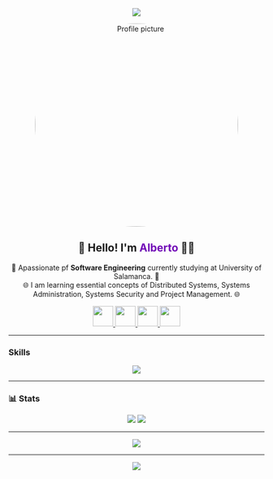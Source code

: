 <p align="center">
  <img src="https://capsule-render.vercel.app/api?type=waving&color=0:5e60ce,100:7209b7&height=200&section=header&text=Bienvenido%20A%20Mi%20Perfil!&fontSize=40&fontAlignY=35&desc=Dev%20in%20Progress...&descSize=20&descAlignY=60"/>
</p>

<p align="center">
  <img src="https://media2.giphy.com/media/v1.Y2lkPTc5MGI3NjExazlvdjdqc2ljaWlqM2ViZGdma3Y5NGJrcHQ0MWdjcjExOG8xbXJhOSZlcD12MV9pbnRlcm5hbF9naWZfYnlfaWQmY3Q9Zw/XO8RMtRaK73isIt0i2/giphy.gif" width="400" style="border-radius: 200%" alt="Profile picture"/>
</p>

<!-- Quick Intro -->
<h2 align="center">👋 Hello! I'm <span style="color:#7209b7;">Alberto</span> 👨‍💻</h2>
<p align="center">
  🚀 Apassionate pf <strong>Software Engineering</strong> currently studying at University of Salamanca. 🚀<br>
  🌐 I am learning essential concepts of Distributed Systems, Systems Administration, Systems Security and Project Management. 🌐
</p>

<p align="center">
  <a href="https://www.instagram.com/beeto.gm" target="_blank">
    <img height="40" src="https://img.shields.io/badge/Instagram-%23E4405F.svg?style=for-the-badge&logo=Instagram&logoColor=white"/>
  </a>
  <a href="mailto:alberto.g.m.0214@gmail.com">
    <img height="40" src="https://img.shields.io/badge/Email-%23D14836.svg?style=for-the-badge&logo=gmail&logoColor=white"/>
  </a>
  <a href="https://www.linkedin.com/in/alberto-garc%C3%ADa-mart%C3%ADn-916871341/" target="_blank">
    <img height="40" src="https://img.shields.io/badge/LinkedIn-%230077B5.svg?style=for-the-badge&logo=linkedin&logoColor=white"/>
  </a>
  <a href="https://github.com/albergm02" target="_blank">
    <img height="40" src="https://img.shields.io/badge/GitHub-%23121011.svg?style=for-the-badge&logo=github&logoColor=white"/>
  </a>
</p>

---

### Skills

<p align="center">
  <img src="https://skillicons.dev/icons?i=visualstudio,vscode,js,html,css,java,matlab,linux,c,cpp,mysql,discord&perline=15"/>
</p>

---

### 📊 Stats

<p align="center">
  <img src="https://github-readme-stats.vercel.app/api?username=albergm02&show_icons=true&theme=radical&border_radius=10&hide_border=false"/>
  <img src="https://github-readme-streak-stats.herokuapp.com/?user=albergm02&theme=radical&border_radius=10&hide_border=false"/>
</p>

---

<p align="center">
  <img src="https://github-readme-stats.vercel.app/api/top-langs/?username=albergm02&layout=compact&theme=radical&border_radius=10&hide_border=false"/>
</p>

---

<p align="center">
  <img src="https://capsule-render.vercel.app/api?type=waving&color=0:7209b7,100:4361ee&height=120&section=footer"/>
</p>
